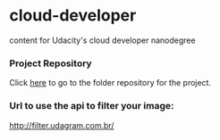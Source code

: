 # cloud-developer
content for Udacity's cloud developer nanodegree

### Project Repository

Click [here](https://github.com/claudioacioli/cloud-developer/tree/master/course-02/project/image-filter-starter-code) to go to the folder repository for the project.

### Url to use the api to filter your image:

http://filter.udagram.com.br/
